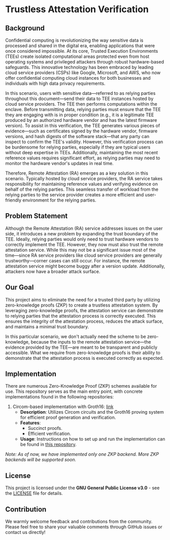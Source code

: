 # Trustless Attestation Verification

## Background
Confidential computing is revolutionizing the way sensitive data is processed and shared in the digital era, enabling applications that were once considered impossible. At its core, Trusted Execution Environments (TEEs) create isolated computational areas protected even from host operating systems and privileged attackers through robust hardware-based safeguards. This innovative technology has been embraced by leading cloud service providers (CSPs) like Google, Microsoft, and AWS, who now offer confidential computing cloud instances for both businesses and individuals with high data privacy requirements.

In this scenario, users with sensitive data—referred to as relying parties throughout this document—send their data to TEE instances hosted by cloud service providers. The TEE then performs computations within the enclave. Before transmitting data, relying parties must ensure that the TEE they are engaging with is in proper condition (e.g., it is a legitimate TEE produced by an authorized hardware vendor and has the latest firmware version). To assist in this verification, the TEE generates various pieces of evidence—such as certificates signed by the hardware vendor, firmware versions, and hash digests of the software stack—that any party can inspect to confirm the TEE's validity. However, this verification process can be burdensome for relying parties, especially if they are typical users without deep expertise in TEEs. Additionally, maintaining the most recent reference values requires significant effort, as relying parties may need to monitor the hardware vendor's updates in real time.

Therefore, Remote Attestation (RA) emerges as a key solution in this scenario. Typically hosted by cloud service providers, the RA service takes responsibility for maintaining reference values and verifying evidence on behalf of the relying parties. This seamless transfer of workload from the relying parties to the service provider creates a more efficient and user-friendly environment for the relying parties.


## Problem Statement
Although the Remote Attestation (RA) service addresses issues on the user side, it introduces a new problem by expanding the trust boundary of the TEE. Ideally, relying parties would only need to trust hardware vendors to correctly implement the TEE. However, they now must also trust the remote attestation service. While this may not be a significant issue most of the time—since RA service providers like cloud service providers are generally trustworthy—corner cases can still occur. For instance, the remote attestation service might become buggy after a version update. Additionally, attackers now have a broader attack surface.

## Our Goal
This project aims to eliminate the need for a trusted third party by utilizing zero-knowledge proofs (ZKP) to create a trustless attestation system. By leveraging zero-knowledge proofs, the attestation service can demonstrate to relying parties that the attestation process is correctly executed. This ensures the integrity of the attestation process, reduces the attack surface, and maintains a minimal trust boundary.

In this particular scenario, we don't actually need the scheme to be zero-knowledge, because the inputs to the remote attestation service—the evidence provided by the TEE—are meant to be transparent and publicly accessible. What we require from zero-knowledge proofs is their ability to demonstrate that the attestation process is executed correctly as expected.

<!-- A general workflow could be as follows: -->


## Implementation
There are numerous Zero-Knowledge Proof (ZKP) schemes available for use. This repository serves as the main entry point, with concrete implementations found in the following repositories:

1. Circom-based implementation with Groth16: [link](https://github.com/tiktok-privacy-innovation/trustless-attestation-verification-circom)
   - **Description**: Utilizes Circom circuits and the Groth16 proving system for efficient proof generation and verification.
   - **Features**:
     - Succinct proofs.
     - Efficient verification.
   - **Usage**: Instructions on how to set up and run the implementation can be found in [this repository](https://github.com/tiktok-privacy-innovation/trustless-attestation-verification-circom).


*Note: As of now, we have implemented only one ZKP backend. More ZKP backends will be supported soon.*

## License
This project is licensed under the **GNU General Public License v3.0** - see the [LICENSE](LICENSE) file for details.

## Contribution
We warmly welcome feedback and contributions from the community. Please feel free to share your valuable comments through GitHub issues or contact us directly!

